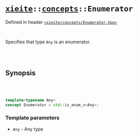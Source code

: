 # [`xieite`](../../README.md)`::`[`concepts`](../../docs/concepts.md)`::Enumerator`
Defined in header [`<xieite/concepts/Enumerator.hpp>`](../../include/xieite/concepts/Enumerator.hpp)

<br/>

Specifies that type `Any` is an enumerator.

<br/><br/>

## Synopsis

<br/><br/>

```cpp
template<typename Any>
concept Enumerator = std::is_enum_v<Any>;
```
### Template parameters
- `Any` - Any type
